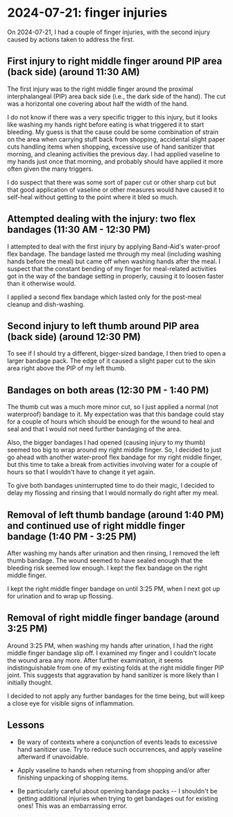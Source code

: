 # 2024-07-21: finger injuries

On 2024-07-21, I had a couple of finger injuries, with the second
injury caused by actions taken to address the first.

## First injury to right middle finger around PIP area (back side) (around 11:30 AM)

The first injury was to the right middle finger around the proximal
interphalangeal (PIP) area back side (i.e., the dark side of the
hand). The cut was a horizontal one covering about half the width of
the hand.

I do not know if there was a very specific trigger to this injury, but
it looks like washing my hands right before eating is what triggered
it to start bleeding. My guess is that the cause could be some
combination of strain on the area when carrying stuff back from
shopping, accidental slight paper cuts handling items when shopping,
excessive use of hand sanitizer that morning, and cleaning activities
the previous day. I had applied vaseline to my hands just once that
morning, and probably should have applied it more often given the many
triggers.

I do suspect that there was some sort of paper cut or other sharp cut
but that good application of vaseline or other measures would have
caused it to self-heal without getting to the point where it bled so
much.

## Attempted dealing with the injury: two flex bandages (11:30 AM - 12:30 PM)

I attempted to deal with the first injury by applying Band-Aid's
water-proof flex bandage. The bandage lasted me through my meal
(including washing hands before the meal) but came off when washing
hands after the meal. I suspect that the constant bending of my finger
for meal-related activities got in the way of the bandage setting in
properly, causing it to loosen faster than it otherwise would.

I applied a second flex bandage which lasted only for the post-meal
cleanup and dish-washing.

## Second injury to left thumb around PIP area (back side) (around 12:30 PM)

To see if I should try a different, bigger-sized bandage, I then tried
to open a larger bandage pack. The edge of it caused a slight paper
cut to the skin area right above the PIP of my left thumb.

## Bandages on both areas (12:30 PM - 1:40 PM)

The thumb cut was a much more minor cut, so I just applied a normal
(not waterproof) bandage to it. My expectation was that this bandage
could stay for a couple of hours which should be enough for the wound
to heal and seal and that I would not need further bandaging of the
area.

Also, the bigger bandages I had opened (causing injury to my thumb)
seemed too big to wrap around my right middle finger. So, I decided to
just go ahead with another water-proof flex bandage for my right
middle finger, but this time to take a break from activities involving
water for a couple of hours so that I wouldn't have to change it yet
again.

To give both bandages uninterrupted time to do their magic, I decided
to delay my flossing and rinsing that I would normally do right after
my meal.

## Removal of left thumb bandage (around 1:40 PM) and continued use of right middle finger bandage (1:40 PM - 3:25 PM)

After washing my hands after urination and then rinsing, I removed the
left thumb bandage. The wound seemed to have sealed enough that the
bleeding risk seemed low enough. I kept the flex bandage on the right
middle finger.

I kept the right middle finger bandage on until 3:25 PM, when I next
got up for urination and to wrap up flossing.

## Removal of right middle finger bandage (around 3:25 PM)

Around 3:25 PM, when washing my hands after urination, I had the right
middle finger bandage slip off. I examined my finger and I couldn't
locate the wound area any more. After further examination, it seems
indistinguishable from one of my existing folds at the right middle
finger PIP joint. This suggests that aggravation by hand sanitizer is
more likely than I initially thought.

I decided to not apply any further bandages for the time being, but
will keep a close eye for visible signs of inflammation.

## Lessons

* Be wary of contexts where a conjunction of events leads to excessive
  hand sanitizer use. Try to reduce such occurrences, and apply
  vaseline afterward if unavoidable.

* Apply vaseline to hands when returning from shopping and/or after
  finishing unpacking of shopping items.

* Be particularly careful about opening bandage packs -- I shouldn't
  be getting additional injuries when trying to get bandages out for
  existing ones! This was an embarrassing error.
